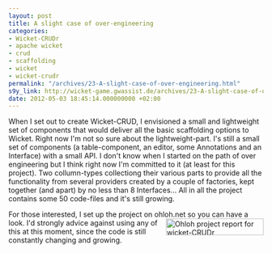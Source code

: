 ```yaml
---
layout: post
title: A slight case of over-engineering
categories:
- Wicket-CRUDr
- apache wicket
- crud
- scaffolding
- wicket
- wicket-crudr
permalink: "/archives/23-A-slight-case-of-over-engineering.html"
s9y_link: http://wicket-game.gwassist.de/archives/23-A-slight-case-of-over-engineering.html
date: 2012-05-03 18:45:14.000000000 +02:00
---
```

<p>When I set out to create Wicket-CRUD, I envisioned a small and lightweight set of components that would deliver all the basic scaffolding options to Wicket. Right now I'm not so sure about the lightweight-part. I's still a small set of components (a table-component, an editor, some Annotations and an Interface) with a small API. I don't know when I started on the path of over engineering but I think right now I'm committed to it (at least for this project). Two collumn-types collectiong their various parts to provide all the functionality from several providers created by a couple of factories, kept together (and apart) by no less than 8 Interfaces... All in all the project contains some 50 code-files and it's still growing. </p> 
<p>For those interested, I set up the project on ohloh.net <a href="http://www.ohloh.net/p/wicket-crudr?ref=WidgetProjectPartnerBadge" target="_top"><img border="0" height="33" width="193" align="right" alt="Ohloh project report for wicket-CRUDr" src="http://www.ohloh.net/p/wicket-crudr/widgets/project_partner_badge.gif" /></a>
so you can have a look. I'd strongly advice against using any of this at
 this moment, since the code is still constantly changing and growing.<br /><br /></p>
